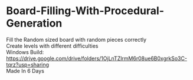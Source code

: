 # Board-Filling-With-Procedural-Generation </br>
Fill the Random sized board with random pieces correctly </br>
Create levels with different difficulties </br>
Windows Build: https://drive.google.com/drive/folders/1OjLnTZlrmM6r08ue6B0xgrkSo3C-tqrz?usp=sharing </br>
Made In 6 Days
